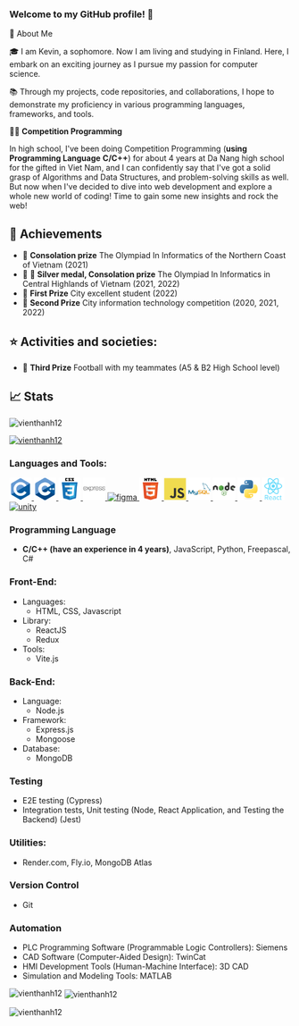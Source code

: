 ### Welcome to my GitHub profile! 👋
🚀 About Me

🎓 I am Kevin, a sophomore. Now I am living and studying in Finland. Here, I embark on an exciting journey as I pursue my passion for computer science. 

📚 Through my projects, code repositories, and collaborations, I hope to demonstrate my proficiency in various programming languages, frameworks, and tools. 

👨‍💻 **Competition Programming**

In high school, I've been doing Competition Programming (**using** **Programming Language** **C/C++**) for about 4 years at Da Nang high school for the gifted in Viet Nam, and I can confidently say that I've got a solid grasp of Algorithms and Data Structures, and problem-solving skills as well. But now when I've decided to dive into web development and explore a whole new world of coding! Time to gain some new insights and rock the web!

## 🏅 Achievements
- 🤝 **Consolation prize** The Olympiad In Informatics of the Northern Coast of Vietnam (2021)
- 🥈 🤝 **Silver medal, Consolation prize** The Olympiad In Informatics in Central Highlands of Vietnam (2021, 2022)
- 🥇 **First Prize** City excellent student (2022)
- 🥈 **Second Prize** City information technology competition (2020, 2021, 2022)

## ⭐ Activities and societies: 
-   🥉 **Third Prize** Football with my teammates (A5 & B2 High School level)

## 📈 Stats

<p align="left"> <img src="https://komarev.com/ghpvc/?username=vienthanh12&label=Profile%20views&color=0e75b6&style=flat" alt="vienthanh12" /> </p>

<p align="left"> <a href="https://github.com/ryo-ma/github-profile-trophy"><img src="https://github-profile-trophy.vercel.app/?username=vienthanh12" alt="vienthanh12" /></a> </p>
</a> </p>

</p>


<h3 align="left">Languages and Tools:</h3>
<p align="left"> <a href="https://www.cprogramming.com/" target="_blank" rel="noreferrer"> <img src="https://raw.githubusercontent.com/devicons/devicon/master/icons/c/c-original.svg" alt="c" width="40" height="40"/> </a> <a href="https://www.w3schools.com/cpp/" target="_blank" rel="noreferrer"> <img src="https://raw.githubusercontent.com/devicons/devicon/master/icons/cplusplus/cplusplus-original.svg" alt="cplusplus" width="40" height="40"/> </a> <a href="https://www.w3schools.com/css/" target="_blank" rel="noreferrer"> <img src="https://raw.githubusercontent.com/devicons/devicon/master/icons/css3/css3-original-wordmark.svg" alt="css3" width="40" height="40"/> </a> <a href="https://expressjs.com" target="_blank" rel="noreferrer"> <img src="https://raw.githubusercontent.com/devicons/devicon/master/icons/express/express-original-wordmark.svg" alt="express" width="40" height="40"/> </a> <a href="https://www.figma.com/" target="_blank" rel="noreferrer"> <img src="https://www.vectorlogo.zone/logos/figma/figma-icon.svg" alt="figma" width="40" height="40"/> </a> <a href="https://www.w3.org/html/" target="_blank" rel="noreferrer"> <img src="https://raw.githubusercontent.com/devicons/devicon/master/icons/html5/html5-original-wordmark.svg" alt="html5" width="40" height="40"/> </a> <a href="https://developer.mozilla.org/en-US/docs/Web/JavaScript" target="_blank" rel="noreferrer"> <img src="https://raw.githubusercontent.com/devicons/devicon/master/icons/javascript/javascript-original.svg" alt="javascript" width="40" height="40"/> </a> <a href="https://www.mysql.com/" target="_blank" rel="noreferrer"> <img src="https://raw.githubusercontent.com/devicons/devicon/master/icons/mysql/mysql-original-wordmark.svg" alt="mysql" width="40" height="40"/> </a> <a href="https://nodejs.org" target="_blank" rel="noreferrer"> <img src="https://raw.githubusercontent.com/devicons/devicon/master/icons/nodejs/nodejs-original-wordmark.svg" alt="nodejs" width="40" height="40"/> </a> <a href="https://www.python.org" target="_blank" rel="noreferrer"> <img src="https://raw.githubusercontent.com/devicons/devicon/master/icons/python/python-original.svg" alt="python" width="40" height="40"/> </a> <a href="https://reactjs.org/" target="_blank" rel="noreferrer"> <img src="https://raw.githubusercontent.com/devicons/devicon/master/icons/react/react-original-wordmark.svg" alt="react" width="40" height="40"/> </a> <a href="https://unity.com/" target="_blank" rel="noreferrer"> <img src="https://www.vectorlogo.zone/logos/unity3d/unity3d-icon.svg" alt="unity" width="40" height="40"/> </a> </p>

### Programming Language
- **C/C++ (have an experience in 4 years)**, JavaScript, Python, Freepascal, C# 
### Front-End: 
- Languages:
  - HTML, CSS, Javascript
- Library:
  - ReactJS
  - Redux
- Tools:
  - Vite.js 
### Back-End:
- Language:
  - Node.js 
- Framework:
    - Express.js
    - Mongoose
- Database:
  - MongoDB 
### Testing
- E2E testing (Cypress)
- Integration tests, Unit testing (Node, React Application, and Testing the Backend) (Jest)
### Utilities:
- Render.com, Fly.io, MongoDB Atlas
### Version Control
- Git

### Automation
- PLC Programming Software (Programmable Logic Controllers): Siemens
- CAD Software (Computer-Aided Design): TwinCat
- HMI Development Tools (Human-Machine Interface): 3D CAD
- Simulation and Modeling Tools: MATLAB

<p><img align="left" src="https://github-readme-stats.vercel.app/api/top-langs?username=vienthanh12&show_icons=true&locale=en&layout=compact" alt="vienthanh12" /></p>

<p>&nbsp;<img align="center" src="https://github-readme-stats.vercel.app/api?username=vienthanh12&show_icons=true&locale=en" alt="vienthanh12" /></p> 

<p><img align="center" src="https://github-readme-streak-stats.herokuapp.com/?user=vienthanh12&" alt="vienthanh12" /></p>

